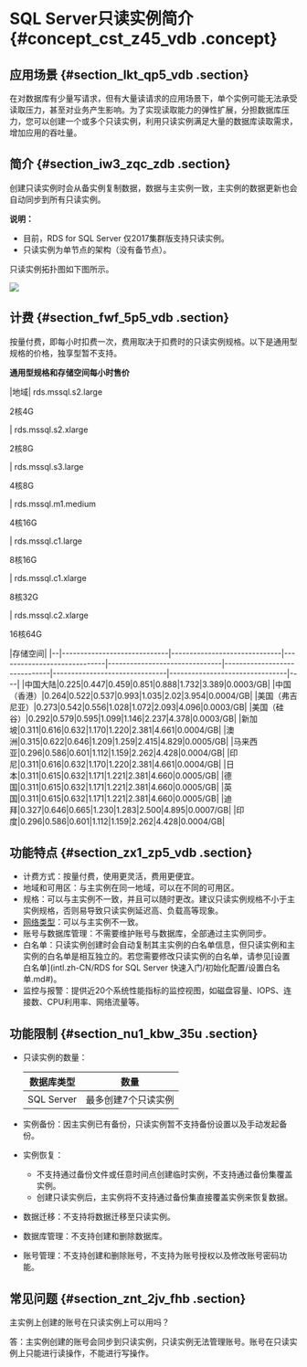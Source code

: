 # SQL Server只读实例简介 {#concept_cst_z45_vdb .concept}

## 应用场景 {#section_lkt_qp5_vdb .section}

在对数据库有少量写请求，但有大量读请求的应用场景下，单个实例可能无法承受读取压力，甚至对业务产生影响。为了实现读取能力的弹性扩展，分担数据库压力，您可以创建一个或多个只读实例，利用只读实例满足大量的数据库读取需求，增加应用的吞吐量。

## 简介 {#section_iw3_zqc_zdb .section}

创建只读实例时会从备实例复制数据，数据与主实例一致，主实例的数据更新也会自动同步到所有只读实例。

**说明：** 

-   目前，RDS for SQL Server 仅2017集群版支持只读实例。
-   只读实例为单节点的架构（没有备节点）。

只读实例拓扑图如下图所示。

![](http://static-aliyun-doc.oss-cn-hangzhou.aliyuncs.com/assets/img/7826/15681703466089_zh-CN.png)

## 计费 {#section_fwf_5p5_vdb .section}

按量付费，即每小时扣费一次，费用取决于扣费时的只读实例规格。以下是通用型规格的价格，独享型暂不支持。

**通用型规格和存储空间每小时售价**

|地域| rds.mssql.s2.large

 2核4G

 | rds.mssql.s2.xlarge

 2核8G

 | rds.mssql.s3.large

 4核8G

 | rds.mssql.m1.medium

 4核16G

 | rds.mssql.c1.large

 8核16G

 | rds.mssql.c1.xlarge

 8核32G

 | rds.mssql.c2.xlarge

 16核64G

 |存储空间|
|--|-----------------------------|------------------------------|-----------------------------|-------------------------------|------------------------------|-------------------------------|--------------------------------|----|
|中国大陆|$0.225|$0.447|$0.459|$0.851|$0.888|$1.732|$3.389|$0.0003/GB|
|中国（香港）|$0.264|$0.522|$0.537|$0.993|$1.035|$2.02|$3.954|$0.0004/GB|
|美国（弗吉尼亚）|$0.273|$0.542|$0.556|$1.028|$1.072|$2.093|$4.096|$0.0003/GB|
|美国（硅谷）|$0.292|$0.579|$0.595|$1.099|$1.146|$2.237|$4.378|$0.0003/GB|
|新加坡|$0.311|$0.616|$0.632|$1.170|$1.220|$2.381|$4.661|$0.0004/GB|
|澳洲|$0.315|$0.622|$0.646|$1.209|$1.259|$2.415|$4.829|$0.0005/GB|
|马来西亚|$0.296|$0.586|$0.601|$1.112|$1.159|$2.262|$4.428|$0.0004/GB|
|印尼|$0.311|$0.616|$0.632|$1.170|$1.220|$2.381|$4.661|$0.0004/GB|
|日本|$0.311|$0.615|$0.632|$1.171|$1.221|$2.381|$4.660|$0.0005/GB|
|德国|$0.311|$0.615|$0.632|$1.171|$1.221|$2.381|$4.660|$0.0005/GB|
|英国|$0.311|$0.615|$0.632|$1.171|$1.221|$2.381|$4.660|$0.0005/GB|
|迪拜|$0.327|$0.646|$0.665|$1.230|$1.283|$2.500|$4.895|$0.0007/GB|
|印度|$0.296|$0.586|$0.601|$1.112|$1.159|$2.262|$4.428|$0.0004/GB|

## 功能特点 {#section_zx1_zp5_vdb .section}

-   计费方式：按量付费，使用更灵活，费用更便宜。
-   地域和可用区：与主实例在同一地域，可以在不同的可用区。
-   规格：可以与主实例不一致，并且可以随时更改。建议只读实例规格不小于主实例规格，否则易导致只读实例延迟高、负载高等现象。
-   [网络类型](../intl.zh-CN/用户指南/实例管理/切换网络类型.md#)：可以与主实例不一致。
-   账号与数据库管理：不需要维护账号与数据库，全部通过主实例同步。
-   白名单：只读实例创建时会自动复制其主实例的白名单信息，但只读实例和主实例的白名单是相互独立的。若您需要修改只读实例的白名单，请参见[设置白名单](intl.zh-CN/RDS for SQL Server 快速入门/初始化配置/设置白名单.md#)。
-   监控与报警：提供近20个系统性能指标的监控视图，如磁盘容量、IOPS、连接数、CPU利用率、网络流量等。

## 功能限制 {#section_nu1_kbw_35u .section}

-   只读实例的数量：

    |数据库类型|数量|
    |-----|--|
    |SQL Server|最多创建7个只读实例|

-   实例备份：因主实例已有备份，只读实例暂不支持备份设置以及手动发起备份。
-   实例恢复：
    -   不支持通过备份文件或任意时间点创建临时实例，不支持通过备份集覆盖实例。
    -   创建只读实例后，主实例将不支持通过备份集直接覆盖实例来恢复数据。
-   数据迁移：不支持将数据迁移至只读实例。
-   数据库管理：不支持创建和删除数据库。
-   账号管理：不支持创建和删除账号，不支持为账号授权以及修改账号密码功能。

## 常见问题 {#section_znt_2jv_fhb .section}

主实例上创建的账号在只读实例上可以用吗？

答：主实例创建的账号会同步到只读实例，只读实例无法管理账号。账号在只读实例上只能进行读操作，不能进行写操作。

